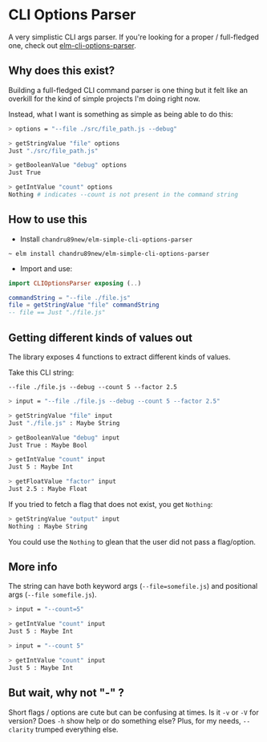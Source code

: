 # CLI Options Parser

A very simplistic CLI args parser. If you're looking for a proper / full-fledged one, check out [elm-cli-options-parser](https://github.com/dillonkearns/elm-cli-options-parser).

## Why does this exist?

Building a full-fledged CLI command parser is one thing but it felt like an overkill for the kind of simple projects I'm doing right now.

Instead, what I want is something as simple as being able to do this:

```bash
> options = "--file ./src/file_path.js --debug"

> getStringValue "file" options
Just "./src/file_path.js"

> getBooleanValue "debug" options
Just True

> getIntValue "count" options
Nothing # indicates --count is not present in the command string
```

## How to use this

- Install `chandru89new/elm-simple-cli-options-parser`

```
~ elm install chandru89new/elm-simple-cli-options-parser
```

- Import and use:

```elm
import CLIOptionsParser exposing (..)

commandString = "--file ./file.js"
file = getStringValue "file" commandString
-- file == Just "./file.js"
```

## Getting different kinds of values out

The library exposes 4 functions to extract different kinds of values.

Take this CLI string:

```
--file ./file.js --debug --count 5 --factor 2.5
```

```bash
> input = "--file ./file.js --debug --count 5 --factor 2.5"

> getStringValue "file" input
Just "./file.js" : Maybe String

> getBooleanValue "debug" input
Just True : Maybe Bool

> getIntValue "count" input
Just 5 : Maybe Int

> getFloatValue "factor" input
Just 2.5 : Maybe Float
```

If you tried to fetch a flag that does not exist, you get `Nothing`:

```bash
> getStringValue "output" input
Nothing : Maybe String
```

You could use the `Nothing` to glean that the user did not pass a flag/option.

## More info

The string can have both keyword args (`--file=somefile.js`) and positional args (`--file somefile.js`).

```bash
> input = "--count=5"

> getIntValue "count" input
Just 5 : Maybe Int

> input = "--count 5"

> getIntValue "count" input
Just 5 : Maybe Int
```

## But wait, why not "-" ?

Short flags / options are cute but can be confusing at times. Is it `-v` or `-V` for version? Does `-h` show help or do something else? Plus, for my needs, `--clarity` trumped everything else.
